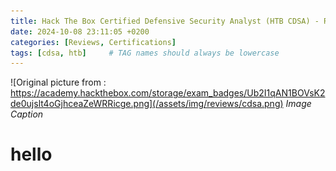 ```yaml
---
title: Hack The Box Certified Defensive Security Analyst (HTB CDSA) - Review
date: 2024-10-08 23:11:05 +0200
categories: [Reviews, Certifications]
tags: [cdsa, htb]     # TAG names should always be lowercase
---
```


![Original picture from : https://academy.hackthebox.com/storage/exam_badges/Ub2I1qAN1BOVsK2de0ujslt4oGjhceaZeWRRicge.png](/assets/img/reviews/cdsa.png)
_Image Caption_

# hello